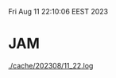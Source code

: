 Fri Aug 11 22:10:06 EEST 2023
# JAM
<a href='./cache/202308/11_22.log'>./cache/202308/11_22.log</a>
